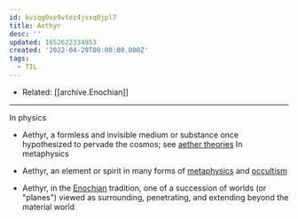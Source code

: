 ```yaml
---
id: kviqg0ve9vtez4jvxq0jpl7
title: Aethyr
desc: ''
updated: 1652622334953
created: '2022-04-29T00:00:00.000Z'
tags:
  - TIL
---
```


- Related: [[archive.Enochian]]

---

In physics

- Aethyr, a formless and invisible medium or substance once hypothesized to pervade the cosmos; see [aether theories](https://en.wikipedia.org/wiki/Aether_theories "Aether theories")
  In metaphysics

- Aethyr, an element or spirit in many forms of [metaphysics](https://en.wikipedia.org/wiki/Metaphysics "Metaphysics") and [occultism](https://en.wikipedia.org/wiki/Occultism "Occultism")
- Aethyr, in the [Enochian](https://en.wikipedia.org/wiki/Enochian "Enochian") tradition, one of a succession of worlds (or "planes") viewed as surrounding, penetrating, and extending beyond the material world

